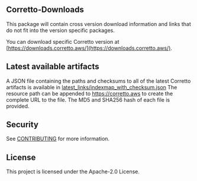 ## Corretto-Downloads

This package will contain cross version download information and links that do not fit into the version specific packages.

You can download specific Corretto version at [https://downloads.corretto.aws/](https://downloads.corretto.aws/).

## Latest available artifacts

A JSON file containing the paths and checksums to all of the latest Corretto artifacts is available in [latest_links/indexmap_with_checksum.json](latest_links/indexmap_with_checksum.json)
The resource path can be appended to https://corretto.aws to create the complete URL to the file. The MD5 and SHA256 hash of each file is provided.

## Security

See [CONTRIBUTING](CONTRIBUTING.md#security-issue-notifications) for more information.

## License

This project is licensed under the Apache-2.0 License.

